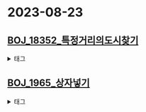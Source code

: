# 2023-08-23 

## [BOJ_18352_특정거리의도시찾기](https://www.acmicpc.net/problem/18352)
<details><summary>태그</summary><div markdown="1"> `#그래프 #Dijkstra #BFS` </div></details>

## [BOJ_1965_상자넣기](https://www.acmicpc.net/problem/1965)
<details><summary>태그</summary><div markdown="1"> `#` </div></details>
